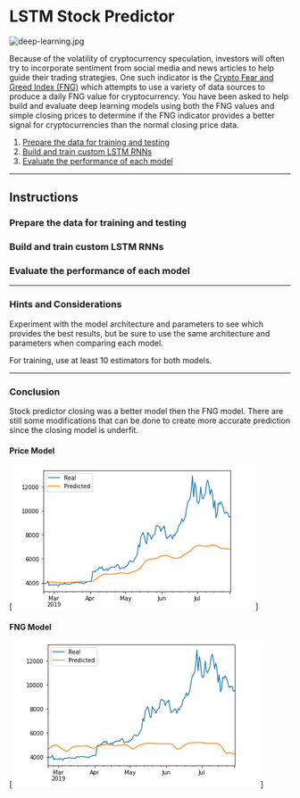 # LSTM Stock Predictor

![deep-learning.jpg](deep-learning.jpg)

Because of the volatility of cryptocurrency speculation, investors will often try to incorporate sentiment from social media and news articles to help guide their trading strategies. One such indicator is the [Crypto Fear and Greed Index (FNG)](https://alternative.me/crypto/fear-and-greed-index/) which attempts to use a variety of data sources to produce a daily FNG value for cryptocurrency. You have been asked to help build and evaluate deep learning models using both the FNG values and simple closing prices to determine if the FNG indicator provides a better signal for cryptocurrencies than the normal closing price data.



1. [Prepare the data for training and testing](#prepare-the-data-for-training-and-testing)
2. [Build and train custom LSTM RNNs](#build-and-train-custom-lstm-rnns)
3. [Evaluate the performance of each model](#evaluate-the-performance-of-each-model)

- - -

## Instructions

### Prepare the data for training and testing


### Build and train custom LSTM RNNs


### Evaluate the performance of each model



- - -


### Hints and Considerations

Experiment with the model architecture and parameters to see which provides the best results, but be sure to use the same architecture and parameters when comparing each model.

For training, use at least 10 estimators for both models.

- - -

### Conclusion
Stock predictor closing  was a better model then the FNG model. 
There are still some modifications that can be done to create more accurate prediction since the closing model is underfit. 




#### Price Model

[<img src="Predict_1.PNG"/>]


#### FNG Model

[<img src="Predict_2.PNG"/>]





